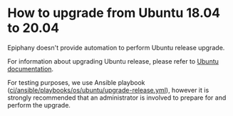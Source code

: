 # How to upgrade from Ubuntu 18.04 to 20.04

Epiphany doesn't provide automation to perform Ubuntu release upgrade.

For information about upgrading Ubuntu release, please refer to [Ubuntu documentation](https://ubuntu.com/server/docs/upgrade-introduction).

For testing purposes, we use Ansible playbook ([ci/ansible/playbooks/os/ubuntu/upgrade-release.yml](../../../ci/ansible/playbooks/os/ubuntu/upgrade-release.yml)),
however it is strongly recommended that an administrator is involved to prepare for and perform the upgrade.
